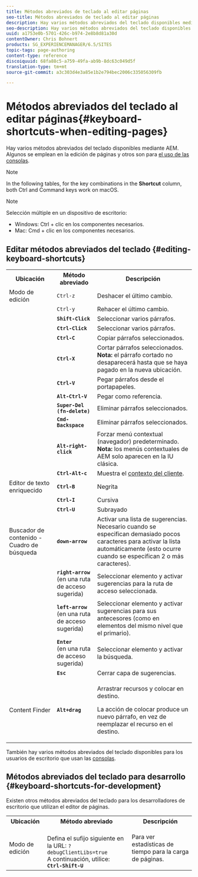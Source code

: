 ```yaml
---
title: Métodos abreviados de teclado al editar páginas
seo-title: Métodos abreviados de teclado al editar páginas
description: Hay varios métodos abreviados del teclado disponibles mediante AEM. Algunos se emplean en la edición de páginas y otros son para el uso de las consolas.
seo-description: Hay varios métodos abreviados del teclado disponibles mediante AEM. Algunos se emplean en la edición de páginas y otros son para el uso de las consolas.
uuid: a1753e0b-5701-426c-b974-2e8b8d81a30d
contentOwner: Chris Bohnert
products: SG_EXPERIENCEMANAGER/6.5/SITES
topic-tags: page-authoring
content-type: reference
discoiquuid: 68fa88c5-a759-49fa-ab9b-8dc63c049d5f
translation-type: tm+mt
source-git-commit: a3c303d4e3a85e1b2e794bec2006c335056309fb

---
```



# Métodos abreviados del teclado al editar páginas{#keyboard-shortcuts-when-editing-pages}

Hay varios métodos abreviados del teclado disponibles mediante AEM. Algunos se emplean en la edición de páginas y otros son para [el uso de las consolas](/help/sites-classic-ui-authoring/author-env-keyboard-shortcuts.md).

>[!NOTE]
>
>In the following tables, for the key combinations in the **Shortcut** column, both Ctrl and Command keys work on macOS.

>[!NOTE]
>
>Selección múltiple en un dispositivo de escritorio:
>
>* Windows: Ctrl + clic en los componentes necesarios.
>* Mac: Cmd + clic en los componentes necesarios.
>



## Editar métodos abreviados del teclado {#editing-keyboard-shortcuts}

<table>
 <tbody>
  <tr>
   <th>Ubicación</th>
   <th>Método abreviado</th>
   <th>Descripción</th>
  </tr>
  <tr>
   <td>Modo de edición</td>
   <td><code>Ctrl-z</code></td>
   <td>Deshacer el último cambio.</td>
  </tr>
  <tr>
   <td> </td>
   <td><code>Ctrl-y</code></td>
   <td>Rehacer el último cambio.</td>
  </tr>
  <tr>
   <td> </td>
   <td><strong><code>Shift-Click</code></strong></td>
   <td>Seleccionar varios párrafos.</td>
  </tr>
  <tr>
   <td> </td>
   <td><strong><code>Ctrl-Click</code></strong></td>
   <td>Seleccionar varios párrafos.</td>
  </tr>
  <tr>
   <td> </td>
   <td><strong><code>Ctrl-C</code></strong></td>
   <td>Copiar párrafos seleccionados.</td>
  </tr>
  <tr>
   <td> </td>
   <td><strong><code>Ctrl-X</code></strong></td>
   <td>Cortar párrafos seleccionados.<strong><br /> Nota:</strong> el párrafo cortado no desaparecerá hasta que se haya pagado en la nueva ubicación.</td>
  </tr>
  <tr>
   <td> </td>
   <td><strong><code>Ctrl-V</code></strong></td>
   <td>Pegar párrafos desde el portapapeles.</td>
  </tr>
  <tr>
   <td> </td>
   <td><strong><code>Alt-Ctrl-V</code></strong></td>
   <td>Pegar como referencia.</td>
  </tr>
  <tr>
   <td> </td>
   <td><strong><code>Super-Del (fn-delete)</code></strong></td>
   <td>Eliminar párrafos seleccionados.</td>
  </tr>
  <tr>
   <td> </td>
   <td><strong><code>Cmd-Backspace</code></strong></td>
   <td>Eliminar párrafos seleccionados.</td>
  </tr>
  <tr>
   <td> </td>
   <td><strong><code>Alt-right-click</code></strong></td>
   <td>Forzar menú contextual (navegador) predeterminado.<br />
<strong>Nota:</strong> los menús contextuales de AEM solo aparecen en la IU clásica.</td>
  </tr>
  <tr>
   <td> </td>
   <td><strong><code>Ctrl-Alt-c</code></strong></td>
   <td>Muestra el <a href="/help/sites-administering/client-context.md">contexto del cliente</a>.</td>
  </tr>
  <tr>
   <td>Editor de texto enriquecido<br /> </td>
   <td><strong><code>Ctrl-B</code></strong><br /> </td>
   <td>Negrita</td>
  </tr>
  <tr>
   <td> </td>
   <td><strong><code>Ctrl-I</code></strong><br /> </td>
   <td>Cursiva<br /> </td>
  </tr>
  <tr>
   <td> </td>
   <td><strong><code>Ctrl-U</code></strong><br /> </td>
   <td>Subrayado</td>
  </tr>
  <tr>
   <td>Buscador de contenido - Cuadro de búsqueda</td>
   <td><strong><code>down-arrow</code></strong></td>
   <td>Activar una lista de sugerencias. Necesario cuando se especifican demasiado pocos caracteres para activar la lista automáticamente (esto ocurre cuando se especifican 2 o más caracteres).</td>
  </tr>
  <tr>
   <td> </td>
   <td><strong><code>right-arrow</code></strong><br /> (en una ruta de acceso sugerida)</td>
   <td>Seleccionar elemento y activar sugerencias para la ruta de acceso seleccionada.</td>
  </tr>
  <tr>
   <td> </td>
   <td><strong><code>left-arrow</code></strong><br /> (en una ruta de acceso sugerida)</td>
   <td>Seleccionar elemento y activar sugerencias para sus antecesores (como en elementos del mismo nivel que el primario).</td>
  </tr>
  <tr>
   <td> </td>
   <td><strong><code>Enter</code></strong><br /> (en una ruta de acceso sugerida)</td>
   <td>Seleccionar elemento y activar la búsqueda.</td>
  </tr>
  <tr>
   <td> </td>
   <td><strong><code>Esc</code></strong></td>
   <td>Cerrar capa de sugerencias.</td>
  </tr>
  <tr>
   <td>Content Finder<br /> </td>
   <td><strong><code>Alt+drag</code></strong></td>
   <td><p>Arrastrar recursos y colocar en destino.</p> <p>La acción de colocar produce un nuevo párrafo, en vez de reemplazar el recurso en el destino.</p> </td>
  </tr>
 </tbody>
</table>

También hay varios métodos abreviados del teclado disponibles para los usuarios de escritorio que usan las [consolas](/help/sites-classic-ui-authoring/author-env-keyboard-shortcuts.md).

## Métodos abreviados del teclado para desarrollo {#keyboard-shortcuts-for-development}

Existen otros métodos abreviados del teclado para los desarrolladores de escritorio que utilizan el editor de páginas.

<table>
 <tbody>
  <tr>
   <th>Ubicación</th>
   <th>Método abreviado</th>
   <th>Descripción</th>
  </tr>
  <tr>
   <td>Modo de edición</td>
   <td><br /> Defina el sufijo siguiente en la URL: <code>?debugClientLibs=true</code><br /> A continuación, utilice:<br /> <strong><code>Ctrl-Shift-U</code></strong></td>
   <td>Para ver estadísticas de tiempo para la carga de páginas.</td>
  </tr>
 </tbody>
</table>

